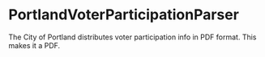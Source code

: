 # PortlandVoterParticipationParser
The City of Portland distributes voter participation info in PDF format. This makes it a PDF.

